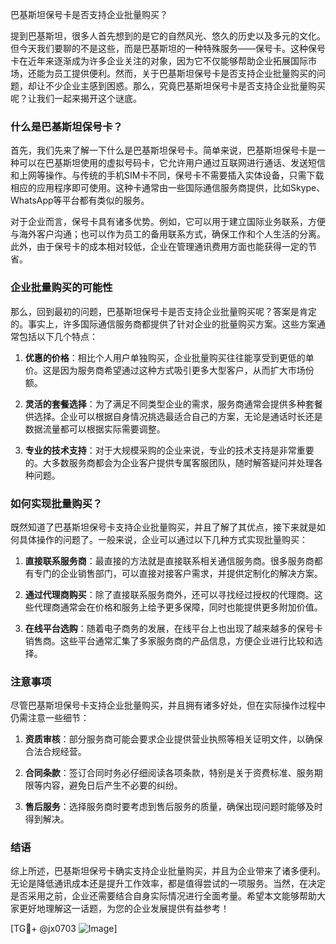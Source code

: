 巴基斯坦保号卡是否支持企业批量购买？

提到巴基斯坦，很多人首先想到的是它的自然风光、悠久的历史以及多元的文化。但今天我们要聊的不是这些，而是巴基斯坦的一种特殊服务——保号卡。这种保号卡在近年来逐渐成为许多企业关注的对象，因为它不仅能够帮助企业拓展国际市场，还能为员工提供便利。然而，关于巴基斯坦保号卡是否支持企业批量购买的问题，却让不少企业主感到困惑。那么，究竟巴基斯坦保号卡是否支持企业批量购买呢？让我们一起来揭开这个谜底。

### 什么是巴基斯坦保号卡？

首先，我们先来了解一下什么是巴基斯坦保号卡。简单来说，巴基斯坦保号卡是一种可以在巴基斯坦使用的虚拟号码卡，它允许用户通过互联网进行通话、发送短信和上网等操作。与传统的手机SIM卡不同，保号卡不需要插入实体设备，只需下载相应的应用程序即可使用。这种卡通常由一些国际通信服务商提供，比如Skype、WhatsApp等平台都有类似的服务。

对于企业而言，保号卡具有诸多优势。例如，它可以用于建立国际业务联系，方便与海外客户沟通；也可以作为员工的备用联系方式，确保工作和个人生活的分离。此外，由于保号卡的成本相对较低，企业在管理通讯费用方面也能获得一定的节省。

### 企业批量购买的可能性

那么，回到最初的问题，巴基斯坦保号卡是否支持企业批量购买呢？答案是肯定的。事实上，许多国际通信服务商都提供了针对企业的批量购买方案。这些方案通常包括以下几个特点：

1. **优惠的价格**：相比个人用户单独购买，企业批量购买往往能享受到更低的单价。这是因为服务商希望通过这种方式吸引更多大型客户，从而扩大市场份额。
   
2. **灵活的套餐选择**：为了满足不同类型企业的需求，服务商通常会提供多种套餐供选择。企业可以根据自身情况挑选最适合自己的方案，无论是通话时长还是数据流量都可以根据实际需要调整。
   
3. **专业的技术支持**：对于大规模采购的企业来说，专业的技术支持是非常重要的。大多数服务商都会为企业客户提供专属客服团队，随时解答疑问并处理各种问题。

### 如何实现批量购买？

既然知道了巴基斯坦保号卡支持企业批量购买，并且了解了其优点，接下来就是如何具体操作的问题了。一般来说，企业可以通过以下几种方式实现批量购买：

1. **直接联系服务商**：最直接的方法就是直接联系相关通信服务商。很多服务商都有专门的企业销售部门，可以直接对接客户需求，并提供定制化的解决方案。
   
2. **通过代理商购买**：除了直接联系服务商外，还可以寻找经过授权的代理商。这些代理商通常会在价格和服务上给予更多保障，同时也能提供更多附加价值。
   
3. **在线平台选购**：随着电子商务的发展，在线平台上也出现了越来越多的保号卡销售商。这些平台通常汇集了多家服务商的产品信息，方便企业进行比较和选择。

### 注意事项

尽管巴基斯坦保号卡支持企业批量购买，并且拥有诸多好处，但在实际操作过程中仍需注意一些细节：

1. **资质审核**：部分服务商可能会要求企业提供营业执照等相关证明文件，以确保合法合规经营。
   
2. **合同条款**：签订合同时务必仔细阅读各项条款，特别是关于资费标准、服务期限等内容，避免日后产生不必要的纠纷。
   
3. **售后服务**：选择服务商时要考虑到售后服务的质量，确保出现问题时能够及时得到解决。

### 结语

综上所述，巴基斯坦保号卡确实支持企业批量购买，并且为企业带来了诸多便利。无论是降低通讯成本还是提升工作效率，都是值得尝试的一项服务。当然，在决定是否采用之前，企业还需要结合自身实际情况进行全面考量。希望本文能够帮助大家更好地理解这一话题，为您的企业发展提供有益参考！

[TG💪+ @jx0703 ![Image](https://github.com/user-attachments/assets/dbca1d08-cadb-493c-b0ec-ad6f7a83f270)]